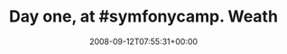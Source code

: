 ---
retweeted: false
source: <a href="http://www.cloudhopper.com/" rel="nofollow">Twitter SMS</a>
entities:
  hashtags:
  - text: symfonycamp
    indices:
    - '12'
    - '24'
  symbols: []
  user_mentions: []
  urls: []
display_text_range:
- '0'
- '80'
favorite_count: '0'
id_str: '918658909'
truncated: false
retweet_count: '0'
id: '918658909'
created_at: Fri Sep 12 07:55:31 +0000 2008
favorited: false
full_text: 'Day one, at #symfonycamp. Weather is getting better - preparing for the
  keynote.'
lang: en
tags:
- symfonycamp
- pesos:twitter
date: '2008-09-12T07:55:31+00:00'
src: https://twitter.com/bascht/status/918658909
original_url: https://twitter.com/bascht/status/918658909
type: twitter_tweet
text: 'Day one, at #symfonycamp. Weather is getting better - preparing for the keynote.'
title: 'Day one, at #symfonycamp. Weath'

---